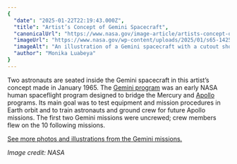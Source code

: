 ```yaml
---
{
  "date": "2025-01-22T22:19:43.000Z",
  "title": "Artist’s Concept of Gemini Spacecraft",
  "canonicalUrl": "https://www.nasa.gov/image-article/artists-concept-of-gemini-spacecraft/",
  "imageUrl": "https://www.nasa.gov/wp-content/uploads/2025/01/s65-14257orig.jpg",
  "imageAlt": "An illustration of a Gemini spacecraft with a cutout showing two astronauts inside. The spacecraft is white and conical in shape. There are stars and clouds of gas and dust in the dark background.",
  "author": "Monika Luabeya"
}
---
```


Two astronauts are seated inside the Gemini spacecraft in this artist’s concept made in January 1965. The [Gemini program](https://www.nasa.gov/gemini/) was an early NASA human spaceflight program designed to bridge the Mercury and [Apollo](https://www.nasa.gov/the-apollo-program/) programs. Its main goal was to test equipment and mission procedures in Earth orbit and to train astronauts and ground crew for future Apollo missions. The first two Gemini missions were uncrewed; crew members flew on the 10 following missions.

[See more photos and illustrations from the Gemini missions.](https://www.nasa.gov/gallery/gemini/)

_Image credit: NASA_
